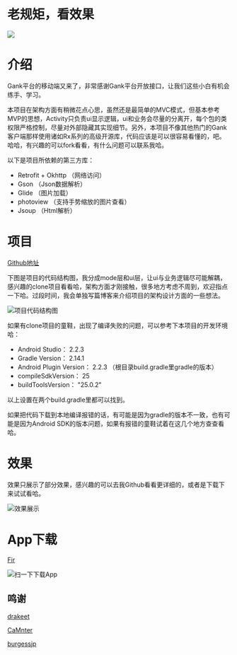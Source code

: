 # 老规矩，看效果  
![](http://images2015.cnblogs.com/blog/810210/201706/810210-20170601225742555-657783148.gif)  

# 介绍

Gank平台的移动端又来了，非常感谢Gank平台开放接口，让我们这些小白有机会练手、学习。  

本项目在架构方面有稍微花点心思，虽然还是最简单的MVC模式，但基本参考MVP的思想，Activity只负责ui显示逻辑，ui和业务会尽量的分离开，每个包的类权限严格控制，尽量对外部隐藏其实现细节。另外，本项目不像其他热门的Gank客户端那样使用诸如Rx系列的高级开源库，代码应该是可以很容易看懂的，吧。哈哈，有兴趣的可以fork看看，有什么问题可以联系我哈。  

以下是项目所依赖的第三方库：

- Retrofit + Okhttp （网络访问）   
- Gson （Json数据解析）  
- Glide （图片加载）  
- photoview （支持手势缩放的图片查看）  
- Jsoup （Html解析）


# 项目  

[Github地址](https://github.com/woshidasusu/Meizi)  

下图是项目的代码结构图，我分成mode层和ui层，让ui与业务逻辑尽可能解耦，感兴趣的clone项目看看哈，架构方面才刚接触，很多地方考虑不周到，欢迎指点一下哈。过段时间，我会单独写篇博客来介绍项目的架构设计方面的一些想法。  

![项目代码结构图](http://upload-images.jianshu.io/upload_images/1924341-f7fee7ed9f3c98e1.png?imageMogr2/auto-orient/strip%7CimageView2/2/w/1240)

如果有clone项目的童鞋，出现了编译失败的问题，可以参考下本项目的开发环境哈：  

- Android Studio： 2.2.3  
- Gradle Version： 2.14.1  
- Android Plugin Version： 2.2.3 （根目录build.gradle里gradle的版本）  
- compileSdkVersion： 25  
- buildToolsVersion： "25.0.2"  

以上设置在两个build.gradle里都可以找到。  

如果把代码下载到本地编译报错的话，有可能是因为gradle的版本不一致，也有可能是因为Android SDK的版本问题，如果有报错的童鞋试着在这几个地方查查看哈。  


# 效果 

效果只展示了部分效果，感兴趣的可以去我Github看看更详细的，或者是下载下来试试看哈。  

![效果展示](http://upload-images.jianshu.io/upload_images/1924341-d1e34d693d8bb058.png?imageMogr2/auto-orient/strip%7CimageView2/2/w/1240)

# App下载  

[Fir](http://fir.im/dasugankhuo)  

![扫一下下载App](http://upload-images.jianshu.io/upload_images/1924341-760b8778b1b635b5.png?imageMogr2/auto-orient/strip%7CimageView2/2/w/1240)  

## 鸣谢

[drakeet](https://github.com/drakeet/Meizhi)  

[CaMnter](https://github.com/CaMnter/EasyGank)  

[burgessjp](https://github.com/burgessjp/GanHuoIO)  

